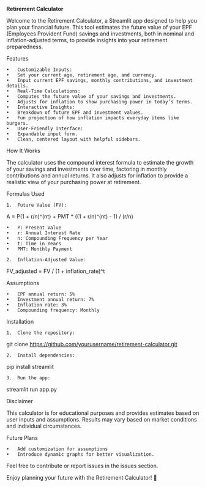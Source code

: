 **Retirement Calculator**

Welcome to the Retirement Calculator, a Streamlit app designed to help you plan your financial future. This tool estimates the future value of your EPF (Employees Provident Fund) savings and investments, both in nominal and inflation-adjusted terms, to provide insights into your retirement preparedness.

Features

	•	Customizable Inputs:
	•	Set your current age, retirement age, and currency.
	•	Input current EPF savings, monthly contributions, and investment details.
	•	Real-Time Calculations:
	•	Computes the future value of your savings and investments.
	•	Adjusts for inflation to show purchasing power in today’s terms.
	•	Interactive Insights:
	•	Breakdown of future EPF and investment values.
	•	Fun projection of how inflation impacts everyday items like burgers.
	•	User-Friendly Interface:
	•	Expandable input form.
	•	Clean, centered layout with helpful sidebars.

How It Works

The calculator uses the compound interest formula to estimate the growth of your savings and investments over time, factoring in monthly contributions and annual returns. It also adjusts for inflation to provide a realistic view of your purchasing power at retirement.

Formulas Used

	1.	Future Value (FV):

A = P(1 + r/n)^(nt) + PMT * ((1 + r/n)^(nt) - 1) / (r/n)

	•	P: Present Value
	•	r: Annual Interest Rate
	•	n: Compounding Frequency per Year
	•	t: Time in Years
	•	PMT: Monthly Payment

	2.	Inflation-Adjusted Value:

FV_adjusted = FV / (1 + inflation_rate)^t



Assumptions

	•	EPF annual return: 5%
	•	Investment annual return: 7%
	•	Inflation rate: 3%
	•	Compounding frequency: Monthly

Installation

	1.	Clone the repository:

git clone https://github.com/yourusername/retirement-calculator.git


	2.	Install dependencies:

pip install streamlit


	3.	Run the app:

streamlit run app.py



Disclaimer

This calculator is for educational purposes and provides estimates based on user inputs and assumptions. Results may vary based on market conditions and individual circumstances.

Future Plans

	•	Add customization for assumptions
	•	Introduce dynamic graphs for better visualization.

Feel free to contribute or report issues in the issues section.

Enjoy planning your future with the Retirement Calculator! 🌟
